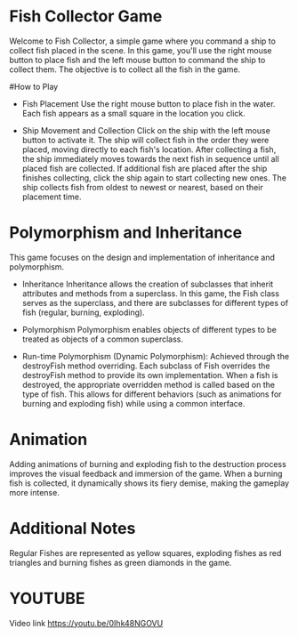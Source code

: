 # Fish Collector Game
Welcome to Fish Collector, a simple game where you command a ship to collect fish placed in the scene. In this game, you'll use the right mouse button to place fish and the left mouse button to command the ship to collect them. The objective is to collect all the fish in the game.

#How to Play

* Fish Placement
Use the right mouse button to place fish in the water. Each fish appears as a small square in the location you click.

* Ship Movement and Collection
Click on the ship with the left mouse button to activate it. The ship will collect fish in the order they were placed, moving directly to each fish's location. After collecting a fish, the ship immediately moves towards the next fish in sequence until all placed fish are collected. If additional fish are placed after the ship finishes collecting, click the ship again to start collecting new ones. The ship collects fish from oldest to newest or nearest, based on their placement time.

# Polymorphism and Inheritance
This game focuses on the design and implementation of inheritance and polymorphism.

* Inheritance
Inheritance allows the creation of subclasses that inherit attributes and methods from a superclass. In this game, the Fish class serves as the superclass, and there are subclasses for different types of fish (regular, burning, exploding).

* Polymorphism
Polymorphism enables objects of different types to be treated as objects of a common superclass.

* Run-time Polymorphism (Dynamic Polymorphism): Achieved through the destroyFish method overriding. Each subclass of Fish overrides the destroyFish method to provide its own implementation. When a fish is destroyed, the appropriate overridden method is called based on the type of fish. This allows for different behaviors (such as animations for burning and exploding fish) while using a common interface.

# Animation
Adding animations of burning and exploding fish to the destruction process improves the visual feedback and immersion of the game. When a burning fish is collected, it dynamically shows its fiery demise, making the gameplay more intense.

# Additional Notes
Regular Fishes are represented as yellow squares, exploding fishes as red triangles and burning fishes as green diamonds in the game.


# YOUTUBE
Video link https://youtu.be/0Ihk48NGOVU
